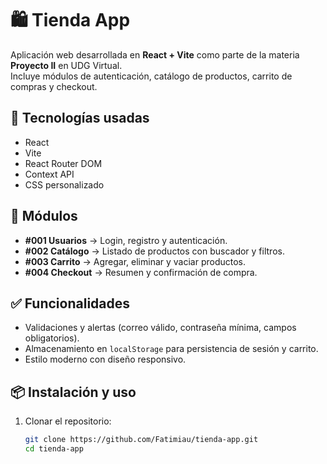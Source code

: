 # 🛍️ Tienda App

Aplicación web desarrollada en **React + Vite** como parte de la materia **Proyecto II** en UDG Virtual.  
Incluye módulos de autenticación, catálogo de productos, carrito de compras y checkout.

## 🚀 Tecnologías usadas
- React
- Vite
- React Router DOM
- Context API
- CSS personalizado

## 📂 Módulos
- **#001 Usuarios** → Login, registro y autenticación.
- **#002 Catálogo** → Listado de productos con buscador y filtros.
- **#003 Carrito** → Agregar, eliminar y vaciar productos.
- **#004 Checkout** → Resumen y confirmación de compra.

## ✅ Funcionalidades
- Validaciones y alertas (correo válido, contraseña mínima, campos obligatorios).
- Almacenamiento en `localStorage` para persistencia de sesión y carrito.
- Estilo moderno con diseño responsivo.

## 📦 Instalación y uso
1. Clonar el repositorio:
   ```bash
   git clone https://github.com/Fatimiau/tienda-app.git
   cd tienda-app
